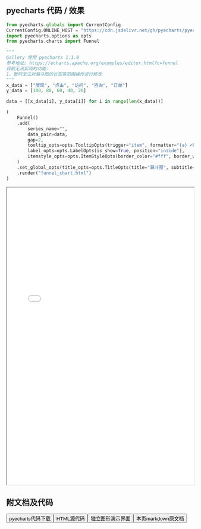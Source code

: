 
## pyecharts 代码 / 效果

```python
from pyecharts.globals import CurrentConfig
CurrentConfig.ONLINE_HOST = "https://cdn.jsdelivr.net/gh/pyecharts/pyecharts-assets@latest/assets/"
import pyecharts.options as opts
from pyecharts.charts import Funnel

"""
Gallery 使用 pyecharts 1.1.0
参考地址: https://echarts.apache.org/examples/editor.html?c=funnel
目前无法实现的功能:
1、暂时无法对漏斗图的长宽等范围操作进行修改
"""
x_data = ["展现", "点击", "访问", "咨询", "订单"]
y_data = [100, 80, 60, 40, 20]

data = [[x_data[i], y_data[i]] for i in range(len(x_data))]

(
    Funnel()
    .add(
        series_name="",
        data_pair=data,
        gap=2,
        tooltip_opts=opts.TooltipOpts(trigger="item", formatter="{a} <br/>{b} : {c}%"),
        label_opts=opts.LabelOpts(is_show=True, position="inside"),
        itemstyle_opts=opts.ItemStyleOpts(border_color="#fff", border_width=1),
    )
    .set_global_opts(title_opts=opts.TitleOpts(title="漏斗图", subtitle="纯属虚构"))
    .render("funnel_chart.html")
)
```

<iframe width="100%" height="800px" src="/pyecharts/Funnel/funnel_chart.html"></iframe>

## 附文档及代码

<a href="https://cdn.jsdelivr.net/gh/wfy-belief/python/docs/pyecharts/Funnel/funnel_chart.py"><button class="mybutton">pyecharts代码下载</button></a><a href="https://cdn.jsdelivr.net/gh/wfy-belief/python/docs/pyecharts/Funnel/funnel_chart.html"><button class="mybutton">HTML源代码</button></a><a href="https://python.wfyblog.cn/pyecharts/Funnel/funnel_chart.html"><button class="mybutton">独立图形演示界面</button></a><a href="https://cdn.jsdelivr.net/gh/wfy-belief/python/docs/pyecharts/Funnel/funnel_chart.md"><button class="mybutton">本页markdown原文档</button></a>
